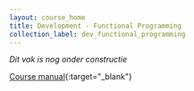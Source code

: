 ```yaml
---
layout: course_home
title: Development - Functional Programming
collection_label: dev_functional_programming
---
```

_Dit vak is nog onder constructie_

[Course manual](https://drive.google.com/file/d/13NURsvPLv-66VJ418IzKLH8GTk4qcMRx/view?usp=sharing){:target="_blank"}
